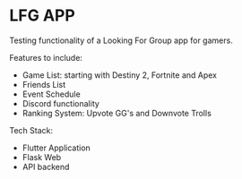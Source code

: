 # LFG APP

Testing functionality of a Looking For Group app for gamers.

Features to include:

- Game List: starting with Destiny 2, Fortnite and Apex
- Friends List
- Event Schedule
- Discord functionality
- Ranking System: Upvote GG's and Downvote Trolls

Tech Stack:
- Flutter Application
- Flask Web
- API backend


